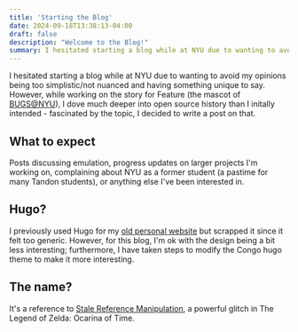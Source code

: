 ```yaml
---
title: 'Starting the Blog'
date: 2024-09-18T13:38:13-04:00
draft: false
description: "Welcome to the Blog!"
summary: I hesitated starting a blog while at NYU due to wanting to avoid my opinions being too simplistic/not nuanced and having something unique to say.
---
```

<!-- TEMP SUMMARY TOML ABOVE: can't get autogenerated summaries to work atm -->

I hesitated starting a blog while at NYU due to wanting to avoid my opinions being too simplistic/not nuanced and having something unique to say. However, while working on the story for Feature (the mascot of [BUGS@NYU](https://bugsnyu.com)), I dove much deeper into open source history than I initally intended - fascinated by the topic, I decided to write a post on that. 

## What to expect

Posts discussing emulation, progress updates on larger projects I'm working on, complaining about NYU as a former student (a pastime for many Tandon students), or anything else I've been interested in. 

## Hugo?

I previously used Hugo for my [old personal website](https://github.com/aminoa/personal-website) but scrapped it since it felt too generic. However, for this blog, I'm ok with the design being a bit less interesting; furthermore, I have taken steps to modify the Congo hugo theme to make it more interesting.

## The name?

It's a reference to [Stale Reference Manipulation](https://www.zeldaspeedruns.com/oot/srm/srm-overview), a powerful glitch in The Legend of Zelda: Ocarina of Time.